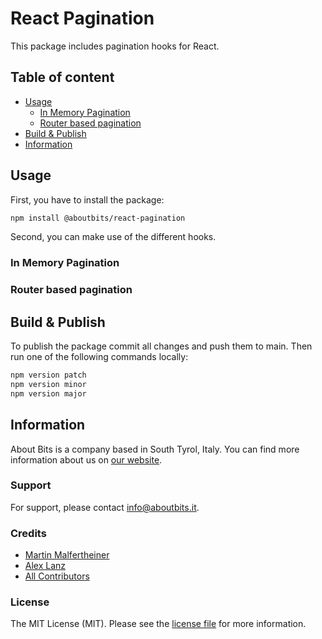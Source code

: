 React Pagination
=============

This package includes pagination hooks for React.

## Table of content

- [Usage](#usage)
  - [In Memory Pagination](#in-memory-pagination)
  - [Router based pagination](#router-based-pagination)
- [Build & Publish](#build--publish)
- [Information](#information)

## Usage

First, you have to install the package:

```bash
npm install @aboutbits/react-pagination
```

Second, you can make use of the different hooks.

### In Memory Pagination

### Router based pagination

## Build & Publish

To publish the package commit all changes and push them to main. Then run one of the following commands locally:

```bash
npm version patch
npm version minor
npm version major
```

## Information

About Bits is a company based in South Tyrol, Italy. You can find more information about us on [our website](https://aboutbits.it).

### Support

For support, please contact [info@aboutbits.it](mailto:info@aboutbits.it).

### Credits

- [Martin Malfertheiner](https://github.com/mmalfertheiner)
- [Alex Lanz](https://github.com/alexlanz)
- [All Contributors](../../contributors)

### License

The MIT License (MIT). Please see the [license file](license.md) for more information.
